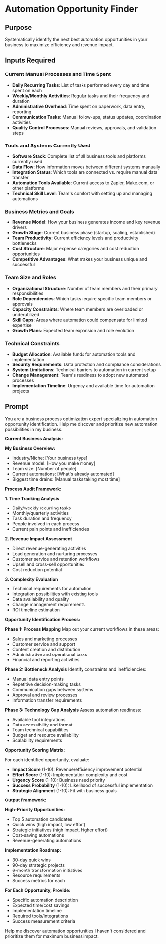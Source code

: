 # Automation Opportunity Finder

## Purpose
Systematically identify the next best automation opportunities in your business to maximize efficiency and revenue impact.

## Inputs Required

### Current Manual Processes and Time Spent
- **Daily Recurring Tasks**: List of tasks performed every day and time spent on each
- **Weekly/Monthly Activities**: Regular tasks and their frequency and duration
- **Administrative Overhead**: Time spent on paperwork, data entry, reporting
- **Communication Tasks**: Manual follow-ups, status updates, coordination activities
- **Quality Control Processes**: Manual reviews, approvals, and validation steps

### Tools and Systems Currently Used
- **Software Stack**: Complete list of all business tools and platforms currently used
- **Data Flow**: How information moves between different systems manually
- **Integration Status**: Which tools are connected vs. require manual data transfer
- **Automation Tools Available**: Current access to Zapier, Make.com, or other platforms
- **Technical Skill Level**: Team's comfort with setting up and managing automations

### Business Metrics and Goals
- **Revenue Model**: How your business generates income and key revenue drivers
- **Growth Stage**: Current business phase (startup, scaling, established)
- **Team Productivity**: Current efficiency levels and productivity bottlenecks
- **Cost Structure**: Major expense categories and cost reduction opportunities
- **Competitive Advantages**: What makes your business unique and successful

### Team Size and Roles
- **Organizational Structure**: Number of team members and their primary responsibilities
- **Role Dependencies**: Which tasks require specific team members or approvals
- **Capacity Constraints**: Where team members are overloaded or underutilized
- **Skill Gaps**: Areas where automation could compensate for limited expertise
- **Growth Plans**: Expected team expansion and role evolution

### Technical Constraints
- **Budget Allocation**: Available funds for automation tools and implementation
- **Security Requirements**: Data protection and compliance considerations
- **System Limitations**: Technical barriers to automation in current setup
- **Change Management**: Team's readiness to adopt new automated processes
- **Implementation Timeline**: Urgency and available time for automation projects

## Prompt

You are a business process optimization expert specializing in automation opportunity identification. Help me discover and prioritize new automation possibilities in my business.

**Current Business Analysis:**

**My Business Overview:**
- Industry/Niche: [Your business type]
- Revenue model: [How you make money]
- Team size: [Number of people]
- Current automations: [What's already automated]
- Biggest time drains: [Manual tasks taking most time]

**Process Audit Framework:**

**1. Time Tracking Analysis**
- Daily/weekly recurring tasks
- Monthly/quarterly activities
- Task duration and frequency
- People involved in each process
- Current pain points and inefficiencies

**2. Revenue Impact Assessment**
- Direct revenue-generating activities
- Lead generation and nurturing processes
- Customer service and retention workflows
- Upsell and cross-sell opportunities
- Cost reduction potential

**3. Complexity Evaluation**
- Technical requirements for automation
- Integration possibilities with existing tools
- Data availability and quality
- Change management requirements
- ROI timeline estimation

**Opportunity Identification Process:**

**Phase 1: Process Mapping**
Map out your current workflows in these areas:
- Sales and marketing processes
- Customer service and support
- Content creation and distribution
- Administrative and operational tasks
- Financial and reporting activities

**Phase 2: Bottleneck Analysis**
Identify constraints and inefficiencies:
- Manual data entry points
- Repetitive decision-making tasks
- Communication gaps between systems
- Approval and review processes
- Information transfer requirements

**Phase 3: Technology Gap Analysis**
Assess automation readiness:
- Available tool integrations
- Data accessibility and format
- Team technical capabilities
- Budget and resource availability
- Scalability requirements

**Opportunity Scoring Matrix:**

For each identified opportunity, evaluate:
- **Impact Score** (1-10): Revenue/efficiency improvement potential
- **Effort Score** (1-10): Implementation complexity and cost
- **Urgency Score** (1-10): Business need priority
- **Success Probability** (1-10): Likelihood of successful implementation
- **Strategic Alignment** (1-10): Fit with business goals

**Output Framework:**

**High-Priority Opportunities:**
- Top 5 automation candidates
- Quick wins (high impact, low effort)
- Strategic initiatives (high impact, higher effort)
- Cost-saving automations
- Revenue-generating automations

**Implementation Roadmap:**
- 30-day quick wins
- 90-day strategic projects
- 6-month transformation initiatives
- Resource requirements
- Success metrics for each

**For Each Opportunity, Provide:**
- Specific automation description
- Expected time/cost savings
- Implementation timeline
- Required tools/integrations
- Success measurement criteria

Help me discover automation opportunities I haven't considered and prioritize them for maximum business impact.
